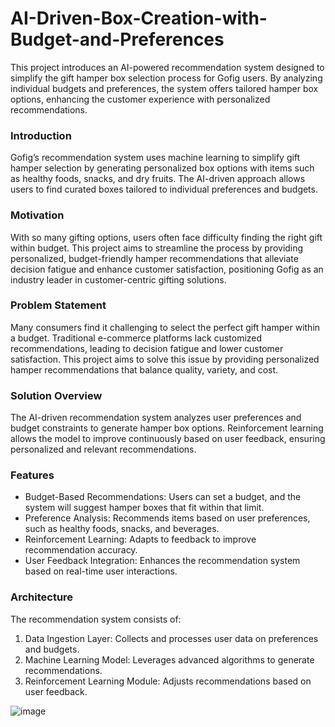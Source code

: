 # AI-Driven-Box-Creation-with-Budget-and-Preferences
This project introduces an AI-powered recommendation system designed to simplify the gift hamper box selection process for Gofig users. By analyzing individual budgets and preferences, the system offers tailored hamper box options, enhancing the customer experience with personalized recommendations.


### Introduction

Gofig’s recommendation system uses machine learning to simplify gift hamper selection by generating personalized box options with items such as healthy foods, snacks, and dry fruits. The AI-driven approach allows users to find curated boxes tailored to individual preferences and budgets.

### Motivation

With so many gifting options, users often face difficulty finding the right gift within budget. This project aims to streamline the process by providing personalized, budget-friendly hamper recommendations that alleviate decision fatigue and enhance customer satisfaction, positioning Gofig as an industry leader in customer-centric gifting solutions.

### Problem Statement

Many consumers find it challenging to select the perfect gift hamper within a budget. Traditional e-commerce platforms lack customized recommendations, leading to decision fatigue and lower customer satisfaction. This project aims to solve this issue by providing personalized hamper recommendations that balance quality, variety, and cost.

### Solution Overview

The AI-driven recommendation system analyzes user preferences and budget constraints to generate hamper box options. Reinforcement learning allows the model to improve continuously based on user feedback, ensuring personalized and relevant recommendations.

### Features

- Budget-Based Recommendations: Users can set a budget, and the system will suggest hamper boxes that fit within that limit.
- Preference Analysis: Recommends items based on user preferences, such as healthy foods, snacks, and beverages.
- Reinforcement Learning: Adapts to feedback to improve recommendation accuracy.
- User Feedback Integration: Enhances the recommendation system based on real-time user interactions.

### Architecture

The recommendation system consists of:
1. Data Ingestion Layer: Collects and processes user data on preferences and budgets.
2. Machine Learning Model: Leverages advanced algorithms to generate recommendations.
3. Reinforcement Learning Module: Adjusts recommendations based on user feedback.

![image](https://github.com/user-attachments/assets/704dec37-9fc6-4f35-8070-eaa39528f9f3)
